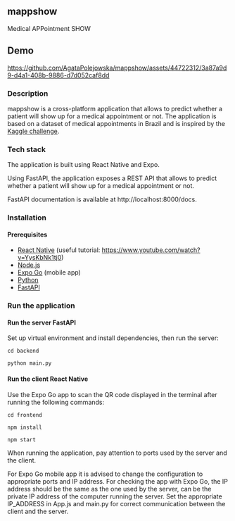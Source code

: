 ## mappshow
Medical APPointment SHOW

## Demo
https://github.com/AgataPolejowska/mappshow/assets/44722312/3a87a9d9-d4a1-408b-9886-d7d052caf8dd

### Description
mappshow is a cross-platform application that allows to predict whether a patient will show up for a medical appointment or not. The application is based on a dataset of medical appointments in Brazil and is inspired by the [Kaggle challenge](https://www.kaggle.com/joniarroba/noshowappointments).

### Tech stack
The application is built using React Native and Expo.

Using FastAPI, the application exposes a REST API that allows to predict whether a patient will show up for a medical appointment or not.

FastAPI documentation is available at http://localhost:8000/docs.


### Installation
#### Prerequisites
- [React Native](https://reactnative.dev/docs/environment-setup) (useful tutorial: https://www.youtube.com/watch?v=YysKbNk1tj0)
- [Node.js](https://nodejs.org/en/download/)
- [Expo Go](https://expo.io/client) (mobile app)
- [Python](https://www.python.org/downloads/)
- [FastAPI](https://fastapi.tiangolo.com/tutorial/)

### Run the application
#### Run the server FastAPI
Set up virtual environment and install dependencies, then run the server:

`cd backend`

`python main.py`

#### Run the client React Native
Use the Expo Go app to scan the QR code displayed in the terminal after running the following commands:

`cd frontend`

`npm install`

`npm start`

When running the application, pay attention to ports used by the server and the client.

For Expo Go mobile app it is advised to change the configuration to appropriate ports and IP address. For checking the app with Expo Go, the IP address should be the same as the one used by the server, can be the private IP address of the computer running the server. Set the appropriate IP_ADDRESS in App.js and main.py for correct communication between the client and the server.
